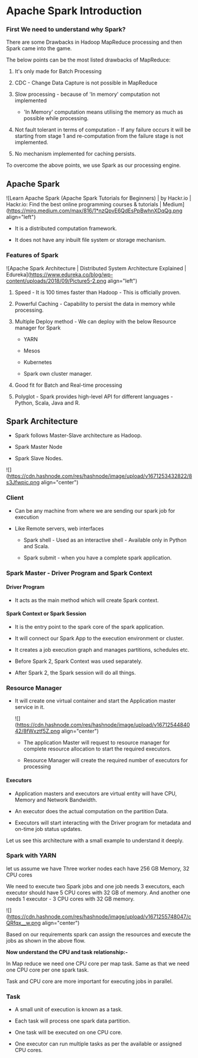 # Apache Spark Introduction

### First We need to understand why Spark?

There are some Drawbacks in Hadoop MapReduce processing and then Spark came into the game.

The below points can be the most listed drawbacks of MapReduce:

1.  It's only made for Batch Processing
    
2.  CDC - Change Data Capture is not possible in MapReduce
    
3.  Slow processing - because of 'In memory' computation not implemented
    
    *   'In Memory' computation means utilising the memory as much as possible while processing.
        
4.  Not fault tolerant in terms of computation - If any failure occurs it will be starting from stage 1 and re-computation from the failure stage is not implemented.
    
5.  No mechanism implemented for caching persists.
    

To overcome the above points, we use Spark as our processing engine.

## Apache Spark

![Learn Apache Spark (Apache Spark Tutorials for Beginners) | by Hackr.io |  Hackr.io: Find the best online programming courses & tutorials | Medium](https://miro.medium.com/max/816/1*nzQpvE6QdEsPpBwhnXDqQg.png align="left")

*   It is a distributed computation framework.
    
*   It does not have any inbuilt file system or storage mechanism.
    

### Features of Spark

![Apache Spark Architecture | Distributed System Architecture Explained |  Edureka](https://www.edureka.co/blog/wp-content/uploads/2018/09/Picture5-2.png align="left")

1.  Speed - It is 100 times faster than Hadoop - This is officially proven.
    
2.  Powerful Caching - Capability to persist the data in memory while processing.
    
3.  Multiple Deploy method - We can deploy with the below Resource manager for Spark
    
    *   YARN
        
    *   Mesos
        
    *   Kubernetes
        
    *   Spark own cluster manager.
        
4.  Good fit for Batch and Real-time processing
    
5.  Polyglot - Spark provides high-level API for different languages - Python, Scala, Java and R.
    

## Spark Architecture

*   Spark follows Master-Slave architecture as Hadoop.
    
*   Spark Master Node
    
*   Spark Slave Nodes.
    

![](https://cdn.hashnode.com/res/hashnode/image/upload/v1671253432822/8s3Jfwpic.png align="center")

### Client

*   Can be any machine from where we are sending our spark job for execution
    
*   Like Remote servers, web interfaces
    
    *   Spark shell - Used as an interactive shell - Available only in Python and Scala.
        
    *   Spark submit - when you have a complete spark application.
        

### Spark Master - Driver Program and Spark Context

#### Driver Program

*   It acts as the main method which will create Spark context.
    

#### Spark Context or Spark Session

*   It is the entry point to the spark core of the spark application.
    
*   It will connect our Spark App to the execution environment or cluster.
    
*   It creates a job execution graph and manages partitions, schedules etc.
    
*   Before Spark 2, Spark Context was used separately.
    
*   After Spark 2, the Spark session will do all things.
    

### Resource Manager

*   It will create one virtual container and start the Application master service in it.
    
    ![](https://cdn.hashnode.com/res/hashnode/image/upload/v1671254484042/8fWxztf5Z.png align="center")
    
    *   The application Master will request to resource manager for complete resource allocation to start the required executors.
        
    *   Resource Manager will create the required number of executors for processing
        

#### Executors

*   Application masters and executors are virtual entity will have CPU, Memory and Network Bandwidth.
    
*   An executor does the actual computation on the partition Data.
    
*   Executors will start interacting with the Driver program for metadata and on-time job status updates.
    

Let us see this architecture with a small example to understand it deeply.

### Spark with YARN

let us assume we have Three worker nodes each have 256 GB Memory, 32 CPU cores

We need to execute two Spark jobs and one job needs 3 executors, each executor should have 5 CPU cores with 32 GB of memory. And another one needs 1 executor - 3 CPU cores with 32 GB memory.

![](https://cdn.hashnode.com/res/hashnode/image/upload/v1671255748047/cQRfqx__w.png align="center")

Based on our requirements spark can assign the resources and execute the jobs as shown in the above flow.

**Now understand the CPU and task relationship:-**

In Map reduce we need one CPU core per map task. Same as that we need one CPU core per one spark task.

Task and CPU core are more important for executing jobs in parallel.

### Task

*   A small unit of execution is known as a task.
    
*   Each task will process one spark data partition.
    
*   One task will be executed on one CPU core.
    
*   One executor can run multiple tasks as per the available or assigned CPU cores.